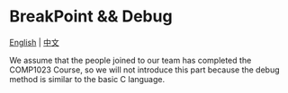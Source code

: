 # BreakPoint && Debug

[English](README.md) | [中文](README_zh.md)

We assume that the people joined to our team has completed the COMP1023 Course, so we will not introduce this part because the debug method is similar to the basic C language.
